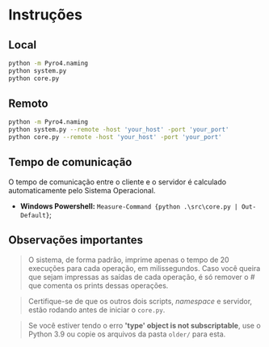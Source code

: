 # Instruções

## Local

```bash
python -m Pyro4.naming
python system.py
python core.py
```

## Remoto

```bash
python -m Pyro4.naming
python system.py --remote -host 'your_host' -port 'your_port'
python core.py --remote -host 'your_host' -port 'your_port'
```

## Tempo de comunicação

O tempo de comunicação entre o cliente e o servidor é calculado automaticamente pelo Sistema Operacional.

* **Windows Powershell:** ```Measure-Command {python .\src\core.py | Out-Default}```;

## Observações importantes
> O sistema, de forma padrão, imprime apenas o tempo de 20 execuções para cada operação, em milissegundos. Caso você queira que sejam impressas as saídas de cada operação, é só remover o *#* que comenta os prints dessas operações.

> Certifique-se de que os outros dois scripts, *namespace* e servidor, estão rodando antes de iniciar o `core.py`.

> Se você estiver tendo o erro **'type' object is not subscriptable**, use o Python 3.9 ou copie os arquivos da pasta `older/` para esta.

